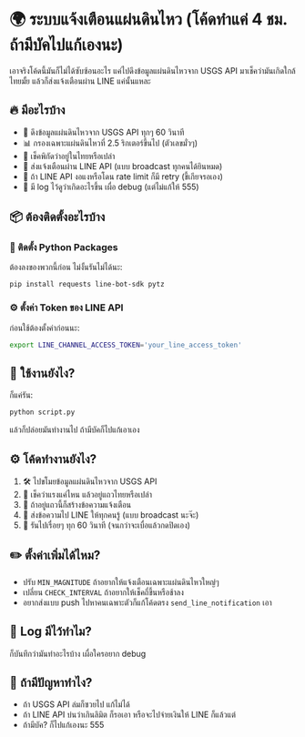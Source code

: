 # 🌍 ระบบแจ้งเตือนแผ่นดินไหว (โค้ดทำแค่ 4 ชม. ถ้ามีบัคไปแก้เองนะ)

เอาจริงโค้ดนี้มันก็ไม่ได้ซับซ้อนอะไร แค่ไปดึงข้อมูลแผ่นดินไหวจาก USGS API มาเช็คว่ามันเกิดใกล้ไทยมั้ย แล้วก็ส่งแจ้งเตือนผ่าน LINE แค่นั้นแหละ

## 🔥 มีอะไรบ้าง
- 📡 ดึงข้อมูลแผ่นดินไหวจาก USGS API ทุกๆ 60 วินาที
- 📊 กรองเฉพาะแผ่นดินไหวที่ 2.5 ริกเตอร์ขึ้นไป (ตัวเลขมั่วๆ)
- 📍 เช็คพิกัดว่าอยู่ในไทยหรือเปล่า
- 📢 ส่งแจ้งเตือนผ่าน LINE API (แบบ broadcast ทุกคนได้ยินหมด)
- 🔄 ถ้า LINE API งอแงหรือโดน rate limit ก็มี retry (ขี้เกียจรอเอง)
- 📝 มี log ไว้ดูว่าเกิดอะไรขึ้น เผื่อ debug (แต่ไม่แก้ให้ 555)

## 📦 ต้องติดตั้งอะไรบ้าง
### 🔧 ติดตั้ง Python Packages
ต้องลงของพวกนี้ก่อน ไม่งั้นรันไม่ได้นะ:
```bash
pip install requests line-bot-sdk pytz
```

### ⚙️ ตั้งค่า Token ของ LINE API
ก่อนใช้ต้องตั้งค่าก่อนนะ:
```bash
export LINE_CHANNEL_ACCESS_TOKEN='your_line_access_token'
```

## 🚀 ใช้งานยังไง?
ก็แค่รัน:
```bash
python script.py
```
แล้วก็ปล่อยมันทำงานไป ถ้ามีบัคก็ไปแก้เอาเอง

## ⚙️ โค้ดทำงานยังไง?
1. 🛠️ ไปขโมยข้อมูลแผ่นดินไหวจาก USGS API
2. 🔎 เช็คว่าแรงแค่ไหน แล้วอยู่แถวไทยหรือเปล่า
3. 📩 ถ้าอยู่แถวนี้ก็สร้างข้อความแจ้งเตือน
4. 📡 ส่งข้อความไป LINE ให้ทุกคนรู้ (แบบ broadcast นะจ๊ะ)
5. 🔄 รันไปเรื่อยๆ ทุก 60 วินาที (จนกว่าจะเบื่อแล้วกดปิดเอง)

## ✏️ ตั้งค่าเพิ่มได้ไหม?
- ปรับ `MIN_MAGNITUDE` ถ้าอยากให้แจ้งเตือนเฉพาะแผ่นดินไหวใหญ่ๆ
- เปลี่ยน `CHECK_INTERVAL` ถ้าอยากให้เช็คถี่ขึ้นหรือช้าลง
- อยากส่งแบบ push ไปหาคนเฉพาะตัวก็แก้โค้ดตรง `send_line_notification` เอา

## 📝 Log มีไว้ทำไม?
ก็บันทึกว่ามันทำอะไรบ้าง เผื่อใครอยาก debug 

## 🚨 ถ้ามีปัญหาทำไง?
- ถ้า USGS API ล่มก็ซวยไป แก้ไม่ได้
- ถ้า LINE API บ่นว่าเกินลิมิต ก็รอเอา หรือจะไปจ่ายเงินให้ LINE ก็แล้วแต่
- ถ้ามีบัค? ก็ไปแก้เองนะ 555

